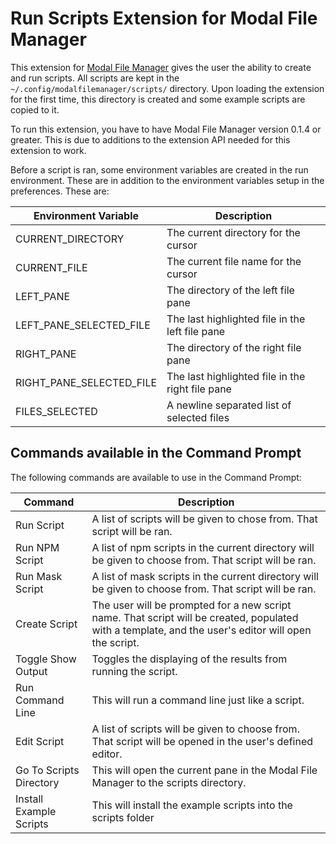 # Run Scripts Extension for Modal File Manager

This extension for [Modal File Manager](https://github.com/raguay/ModalFileManager) gives the user the ability to create and run scripts. All scripts are kept in the `~/.config/modalfilemanager/scripts/` directory. Upon loading the extension for the first time, this directory is created and some example scripts are copied to it.

To run this extension, you have to have Modal File Manager version 0.1.4 or greater. This is due to additions to the extension API needed for this extension to work.

Before a script is ran, some environment variables are created in the run environment. These are in addition to the environment variables setup in the preferences. These are:

| Environment Variable | Description |
| ---- | -------- |
| CURRENT_DIRECTORY | The current directory for the cursor |
| CURRENT_FILE | The current file name for the cursor |
| LEFT_PANE | The directory of the left file pane |
| LEFT_PANE_SELECTED_FILE | The last highlighted file in the left file pane |
| RIGHT_PANE | The directory of the right file pane |
| RIGHT_PANE_SELECTED_FILE | The last highlighted file in the right file pane |
| FILES_SELECTED | A newline separated list of selected files |

## Commands available in the Command Prompt

The following commands are available to use in the Command Prompt:

| Command | Description |
| --- | ------ |
| Run Script | A list of scripts will be given to chose from. That script will be ran. | 
| Run NPM Script | A list of npm scripts in the current directory will be given to choose from. That script will be ran. |
| Run Mask Script |  A list of mask scripts in the current directory will be given to choose from. That script will be ran. |
| Create Script | The user will be prompted for a new script name. That script will be created, populated with a template, and the user's editor will open the script. |
| Toggle Show Output | Toggles the displaying of the results from running the script. |
| Run Command Line | This will run a command line just like a script. |
| Edit Script | A list of scripts will be given to choose from. That script will be opened in the user's defined editor. |
| Go To Scripts Directory | This will open the current pane in the Modal File Manager to the scripts directory. |
| Install Example Scripts | This will install the example scripts into the scripts folder |
